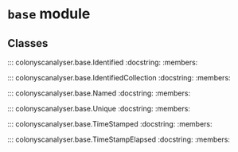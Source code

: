 # `base` module

## Classes

::: colonyscanalyser.base.Identified
    :docstring:
    :members:

::: colonyscanalyser.base.IdentifiedCollection
    :docstring:
    :members:

::: colonyscanalyser.base.Named
    :docstring:
    :members:

::: colonyscanalyser.base.Unique
    :docstring:
    :members:

::: colonyscanalyser.base.TimeStamped
    :docstring:
    :members:

::: colonyscanalyser.base.TimeStampElapsed
    :docstring:
    :members: